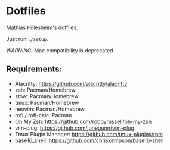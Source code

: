 # Dotfiles

Mathias Hillesheim's dotfiles.

Just run `./setup`.

*WARNING*: Mac compatibility is deprecated


## Requirements:

* Alacritty: https://github.com/alacritty/alacritty
* zsh: Pacman/Homebrew
* stow: Pacman/Homebrew
* tmux: Pacman/Homebrew
* neovim: Pacman/Homebrew
* rofi / rofi-calc: Pacman
* Oh My Zsh: https://github.com/robbyrussell/oh-my-zsh
* vim-plug: https://github.com/junegunn/vim-plug
* Tmux Plugin Manager: https://github.com/tmux-plugins/tpm
* base16_shell: https://github.com/chriskempson/base16-shell
